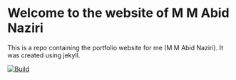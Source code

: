 # Welcome to the website of M M Abid Naziri

This is a repo containing the portfolio website for me (M M Abid Naziri). It was created using jekyll.

[![Build](https://github.com/abidnazirisami/abidnazirisami.github.io/actions/workflows/pages/pages-build-deployment/badge.svg?branch=so-simple-theme)](https://github.com/abidnazirisami/abidnazirisami.github.io/actions/workflows/pages/pages-build-deployment)